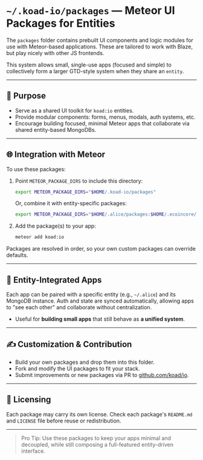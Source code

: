 # `~/.koad-io/packages` — Meteor UI Packages for Entities

The `packages` folder contains prebuilt UI components and logic modules for use with Meteor-based applications. These are tailored to work with Blaze, but play nicely with other JS frontends.

This system allows small, single-use apps (focused and simple) to collectively form a larger GTD-style system when they share an `entity`.

---

## 🔧 Purpose

* Serve as a shared UI toolkit for `koad:io` entities.
* Provide modular components: forms, menus, modals, auth systems, etc.
* Encourage building focused, minimal Meteor apps that collaborate via shared entity-based MongoDBs.

---

## 🌐 Integration with Meteor

To use these packages:

1. Point `METEOR_PACKAGE_DIRS` to include this directory:

   ```bash
   export METEOR_PACKAGE_DIRS="$HOME/.koad-io/packages"
   ```

   Or, combine it with entity-specific packages:

   ```bash
   export METEOR_PACKAGE_DIRS="$HOME/.alice/packages:$HOME/.ecoincore/packages:$HOME/.koad-io/packages"
   ```

2. Add the package(s) to your app:

   ```bash
   meteor add koad:io
   ```

Packages are resolved in order, so your own custom packages can override defaults.

---

## 🤖 Entity-Integrated Apps

Each app can be paired with a specific entity (e.g., `~/.alice`) and its MongoDB instance. Auth and state are synced automatically, allowing apps to "see each other" and collaborate without centralization.

* Useful for **building small apps** that still behave as **a unified system**.

---

## ✍️ Customization & Contribution

* Build your own packages and drop them into this folder.
* Fork and modify the UI packages to fit your stack.
* Submit improvements or new packages via PR to [github.com/koad/io](https://github.com/koad/io).

---

## 📜 Licensing

Each package may carry its own license. Check each package's `README.md` and `LICENSE` file before reuse or redistribution.

---

> Pro Tip: Use these packages to keep your apps minimal and decoupled, while still composing a full-featured entity-driven interface.

